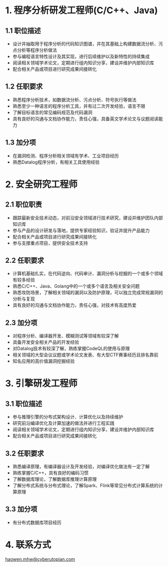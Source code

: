 # 1. 程序分析研发工程师(C/C++、Java)

## 1.1 职位描述

- 设计并抽取用于程序分析的代码知识图谱，并在其基础上构建数据流分析、污点分析等程序分析做法
- 参与编程语言特性设计及其实现，进行后续维护以及新特性的持续集成
- 阅读相关领域学术论文，定期进行组内知识分享，建设并维护内部知识库
- 配合相关产品或项目进行研究成果间接转化


## 1.2 任职要求

- 熟悉程序分析技术，如数据流分析、污点分析、符号执行等做法
- 熟悉至少一种语言的程序分析工具，并有过二次开发经验，语言不限
- 了解目标语言的常见编码规范及代码漏洞
- 具有良好的沟通与文档协作能力，责任心强，具备英文学术论文与议题阅读能力


## 1.3 加分项

- 在漏洞检测、程序分析相关领域有学术、工业项目经历
- 熟悉Datalog程序分析，有相关工具使用经验

# 2. 安全研究工程师

## 2.1 职位职责

- 跟踪最新安全技术动态，对前沿安全领域进行技术研究，建设并维护团队内部知识库
- 参与产品的设计研发与落地，提供专家经验知识，验证并提升产品能力
- 配合相关产品或项目进行研究成果间接转化
- 参与支撑重点项目，提供安全技术支持


## 2.2 任职要求

- 计算机基础扎实，在代码逆向、代码审计、漏洞分析与挖掘的一个或多个领域有较多经验
- 熟悉C/C++、Java、Golang中的一个或多个语言及相关安全问题
- 熟悉攻防场景，了解相关领域的漏洞以及防护原理，可以独立完成常规漏洞的分析与复现
- 具有良好的沟通与文档协作能力，责任心强，对技术有高度热爱


## 2.3 加分项

- 对程序分析、编译器开发、模糊测试等领域有较深了解
- 具备开发安全相关产品的开发经验
- 对Datalog技术有较深了解，熟练掌握CodeQL的使用与原理
- 相关领域的大型会议议题或学术论文发表、有大型CTF赛事经历且排名靠前
- 知名应用的高价值漏洞挖掘经验


# 3. 引擎研发工程师

## 3.1 职位描述

- 参与推理引擎的分布式架构设计、计算优化以及持续维护
- 研究前沿编译优化及计算加速的做法并进行工程实践
- 阅读相关领域学术论文，定期进行组内知识分享，建设并维护内部知识库
- 配合相关产品或项目进行研究成果间接转化


## 3.2 任职要求

- 熟悉编译原理，有编译器设计及开发经验，对编译优化做法有一定了解
- 熟练掌握C/C++，具有良好的编码习惯
- 了解数据库理论，了解数据库推理计算原理
- 了解分布式系统与分布式理论，了解Spark、Flink等常见分布式计算系统的计算原理


## 3.3 加分项

- 有分布式数据库项目经历

# 4. 联系方式

haowen.mhw@cyberutopian.com

